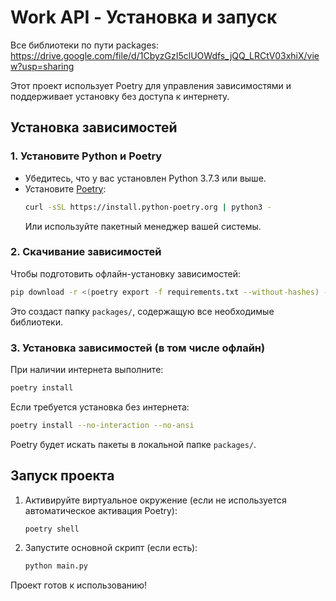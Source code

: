 # Work API - Установка и запуск

Все библиотеки по пути packages: https://drive.google.com/file/d/1CbyzGzI5clUOWdfs_jQQ_LRCtV03xhiX/view?usp=sharing

Этот проект использует Poetry для управления зависимостями и поддерживает установку без доступа к интернету.

## Установка зависимостей

### 1. Установите Python и Poetry
- Убедитесь, что у вас установлен Python 3.7.3 или выше.
- Установите [Poetry](https://python-poetry.org/docs/#installation):
  ```bash
  curl -sSL https://install.python-poetry.org | python3 -
  ```
  Или используйте пакетный менеджер вашей системы.

### 2. Скачивание зависимостей

Чтобы подготовить офлайн-установку зависимостей:
```bash
pip download -r <(poetry export -f requirements.txt --without-hashes) -d packages
```
Это создаст папку `packages/`, содержащую все необходимые библиотеки.

### 3. Установка зависимостей (в том числе офлайн)

При наличии интернета выполните:
```bash
poetry install
```

Если требуется установка без интернета:
```bash
poetry install --no-interaction --no-ansi
```
Poetry будет искать пакеты в локальной папке `packages/`.

## Запуск проекта

1. Активируйте виртуальное окружение (если не используется автоматическое активация Poetry):
   ```bash
   poetry shell
   ```
2. Запустите основной скрипт (если есть):
   ```bash
   python main.py
   ```

Проект готов к использованию!

